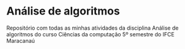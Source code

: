 # Análise de algoritmos

Repositório com todas as minhas atividades da disciplina Análise de algoritmos do curso Ciências da computação 5º semestre do IFCE Maracanaú
